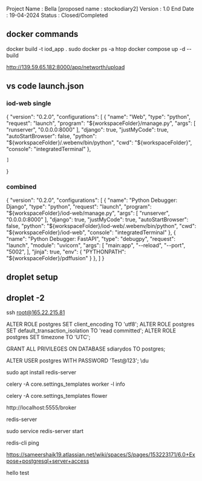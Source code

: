 Project Name : Bella [proposed name : stockodiary2]
Version : 1.0
End Date : 19-04-2024
Status : Closed/Completed
## docker commands
docker build -t iod_app .
sudo docker ps -a
htop
docker compose up -d --build

http://139.59.65.182:8000/app/networth/upload

## vs code launch.json

### iod-web single
{
    "version": "0.2.0",
    "configurations": [
        {
            "name": "Web",
            "type": "python",
            "request": "launch",
            "program": "${workspaceFolder}/manage.py",
            "args": [
                "runserver",
                "0.0.0.0:8000"
            ],
            "django": true,
            "justMyCode": true,
            "autoStartBrowser": false,
            "python": "${workspaceFolder}/.webenv/bin/python",
            "cwd": "${workspaceFolder}",
            "console": "integratedTerminal"
        },
        
    ]
}


### combined
{
    "version": "0.2.0",
    "configurations": [
        {
            "name": "Python Debugger: Django",
            "type": "python",
            "request": "launch",
            "program": "${workspaceFolder}/iod-web/manage.py",
            "args": [
                "runserver",
                "0.0.0.0:8000"
            ],
            "django": true,
            "justMyCode": true,
            "autoStartBrowser": false,
            "python": "${workspaceFolder}/iod-web/.webenv/bin/python",
            "cwd": "${workspaceFolder}/iod-web",
            "console": "integratedTerminal"
        },
        {
            "name": "Python Debugger: FastAPI",
            "type": "debugpy",
            "request": "launch",
            "module": "uvicorn",
            "args": [
                "main:app",
                "--reload",
                "--port",
                "5002",
            ],
            "jinja": true,
            "env": {
                "PYTHONPATH": "${workspaceFolder}/pdffusion"
            }
        },
    ]
}


## droplet setup
droplet -2 
-------------------------------
ssh root@165.22.215.81

ALTER ROLE postgres SET client_encoding TO 'utf8';
ALTER ROLE postgres SET default_transaction_isolation TO 'read committed';
ALTER ROLE postgres SET timezone TO 'UTC';

GRANT ALL PRIVILEGES ON DATABASE sdiarydos TO postgres;

ALTER USER postgres WITH PASSWORD 'Test@123';
\du

sudo apt install redis-server

celery -A core.settings_templates worker -l info

celery -A core.settings_templates flower

http://localhost:5555/broker

redis-server

sudo service redis-server start

redis-cli ping

https://sameershaik19.atlassian.net/wiki/spaces/S/pages/153223171/6.0+Expose+postgresql+server+access

hello test

